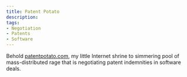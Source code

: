 ```yaml
---
title: Patent Potato
description:
tags:
- Negotiation
- Patents
- Software
---
```


Behold [patentpotato.com](https://patentpotato.com), my little Internet shrine to simmering pool of mass-distributed rage that is negotiating patent indemnities in software deals.
